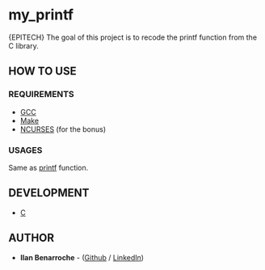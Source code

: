 # my_printf
{EPITECH} The goal of this project is to recode the printf function from the C library.

## HOW TO USE

### REQUIREMENTS

* [GCC](https://gcc.gnu.org/)
* [Make](https://www.gnu.org/software/make/)
* [NCURSES](https://fr.wikipedia.org/wiki/Ncurses) (for the bonus)

### USAGES

Same as [printf](http://manpagesfr.free.fr/man/man3/printf.3.html) function.

## DEVELOPMENT

* [C](https://fr.wikipedia.org/wiki/C_(langage))

## AUTHOR

* **Ilan Benarroche** - ([Github](https://github.com/Ilano30) / [LinkedIn](https://www.linkedin.com/in/ilan-benarroche-1a9b33173/))


